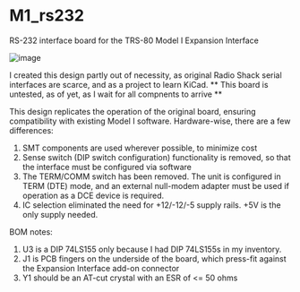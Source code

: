 # M1_rs232
RS-232 interface board for the TRS-80 Model I Expansion Interface

![image](https://github.com/user-attachments/assets/7a44d132-25f3-436f-8121-187a92cc4494)

I created this design partly out of necessity, as original Radio Shack serial interfaces are scarce, and as a project to learn KiCad.
** This board is untested, as of yet, as I wait for all compnents to arrive **

This design replicates the operation of the original board, ensuring compatibility with existing Model I software. Hardware-wise, there are a few differences:
  1. SMT components are used wherever possible, to minimize cost
  2. Sense switch (DIP switch configuration) functionality is removed, so that the interface must be configured via software
  3. The TERM/COMM switch has been removed. The unit is configured in TERM (DTE) mode, and an external null-modem adapter must be used if operation as a DCE device is required.
  4. IC selection eliminated the need for +12/-12/-5 supply rails. +5V is the only supply needed.

BOM notes:
  1. U3 is a DIP 74LS155 only because I had DIP 74LS155s in my inventory.
  2. J1 is PCB fingers on the underside of the board, which press-fit against the Expansion Interface add-on connector
  3. Y1 should be an AT-cut crystal with an ESR of <= 50 ohms
